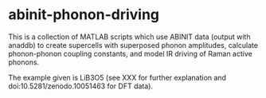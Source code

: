 # abinit-phonon-driving

This is a collection of MATLAB scripts which use ABINIT data (output with anaddb) to create supercells with superposed phonon amplitudes, calculate phonon-phonon coupling constants, and model IR driving of Raman active phonons.

The example given is LiB3O5 (see XXX for further explanation and doi:10.5281/zenodo.10051463 for DFT data).
